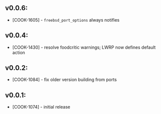 ## v0.0.6:

* [COOK-1605] - `freebsd_port_options` always notifies

## v0.0.4:

* [COOK-1430] - resolve foodcritic warnings; LWRP now defines default action

## v0.0.2:

* [COOK-1084] - fix older version building from ports

## v0.0.1:

* [COOK-1074] - initial release
